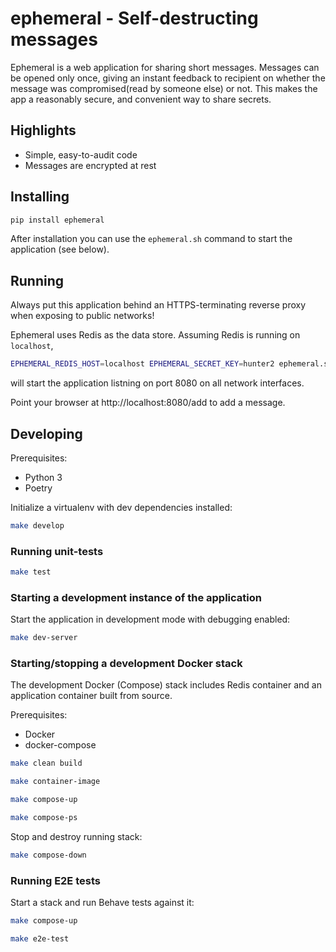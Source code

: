 # ephemeral - Self-destructing messages

Ephemeral is a web application for sharing short messages. Messages can be opened
only once, giving an instant feedback to recipient on whether the message was
compromised(read by someone else) or not. This makes the app a reasonably secure,
and convenient way to share secrets.

## Highlights

- Simple, easy-to-audit code
- Messages are encrypted at rest


## Installing

```sh
pip install ephemeral
```

After installation you can use the `ephemeral.sh` command to start the
application (see below).


## Running

Always put this application behind an HTTPS-terminating reverse proxy when exposing to
public networks!

Ephemeral uses Redis as the data store. Assuming Redis is running on `localhost`,

```sh
EPHEMERAL_REDIS_HOST=localhost EPHEMERAL_SECRET_KEY=hunter2 ephemeral.sh 0.0.0.0:8080
```

will start the application listning on port 8080 on all network interfaces.

Point your browser at http://localhost:8080/add to add a message.


## Developing

Prerequisites:

- Python 3
- Poetry

Initialize a virtualenv with dev dependencies installed:

```sh
make develop
```


### Running unit-tests

```sh
make test
```


### Starting a development instance of the application

Start the application in development mode with debugging enabled:

```sh
make dev-server
```


### Starting/stopping a development Docker stack

The development Docker (Compose) stack includes Redis container and an application
container built from source.

Prerequisites:

- Docker
- docker-compose

```sh
make clean build

make container-image

make compose-up

make compose-ps
```

Stop and destroy running stack:

```sh
make compose-down
```


### Running E2E tests

Start a stack and run Behave tests against it:

```sh
make compose-up

make e2e-test
```
